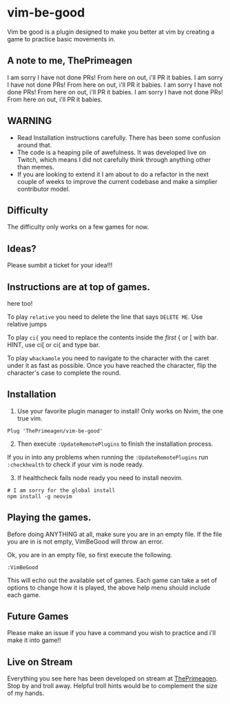 # vim-be-good
Vim be good is a plugin designed to make you better at vim by creating a game
to practice basic movements in.

## A note to me, ThePrimeagen
I am sorry I have not done PRs!  From here on out, i'll PR it babies.
I am sorry I have not done PRs!  From here on out, i'll PR it babies.
I am sorry I have not done PRs!  From here on out, i'll PR it babies.
I am sorry I have not done PRs!  From here on out, i'll PR it babies.

## WARNING
* Read Installation instructions carefully.  There has been some confusion
  around that.
* The code is a heaping pile of awefulness.  It was developed live on Twitch,
  which means I did not carefully think through anything other than memes.
* If you are looking to extend it I am about to do a refactor in the next
  couple of weeks to improve the current codebase and make a simplier
  contributor model.

## Difficulty
The difficulty only works on a few games for now.

## Ideas?
Please sumbit a ticket for your idea!!!

## Instructions are at top of games.
here too!

To play `relative` you need to delete the line that
says `DELETE ME`.  Use relative jumps

To play `ci{` you need to replace the contents
inside the _first_ { or [ with bar.  HINT, use ci[
or ci{ and type bar.

To play `whackamole` you need to navigate to the character with the caret under
it as fast as possible. Once you have reached the character, flip the
character's case to complete the round.

## Installation

1. Use your favorite plugin manager to install!  Only works on Nvim, the one true
vim.

```viml
Plug 'ThePrimeagen/vim-be-good'
```

2. Then execute `:UpdateRemotePlugins` to finish the installation process.

If you in into any problems when running the `:UpdateRemotePlugins` run `:checkhealth` to check if your vim is node ready.

3. If healthcheck fails node ready you need to install neovim.
```
# I am sorry for the global install
npm install -g neovim
```

## Playing the games.
Before doing ANYTHING at all, make sure you are in an empty file.  If the file
you are in is not empty, VimBeGood will throw an error.

Ok, you are in an empty file, so first execute the following.

```viml
:VimBeGood
```

This will echo out the available set of games.  Each game can take a set of
options to change how it is played, the above help menu should include each game.

## Future Games
Please make an issue if you have a command you wish to practice and i'll make
it into game!!

## Live on Stream
Everything you see here has been developed on stream at [ThePrimeagen](https://twitch.tv/ThePrimeagen).
Stop by and troll away.  Helpful troll hints would be to complement the size of my hands.
